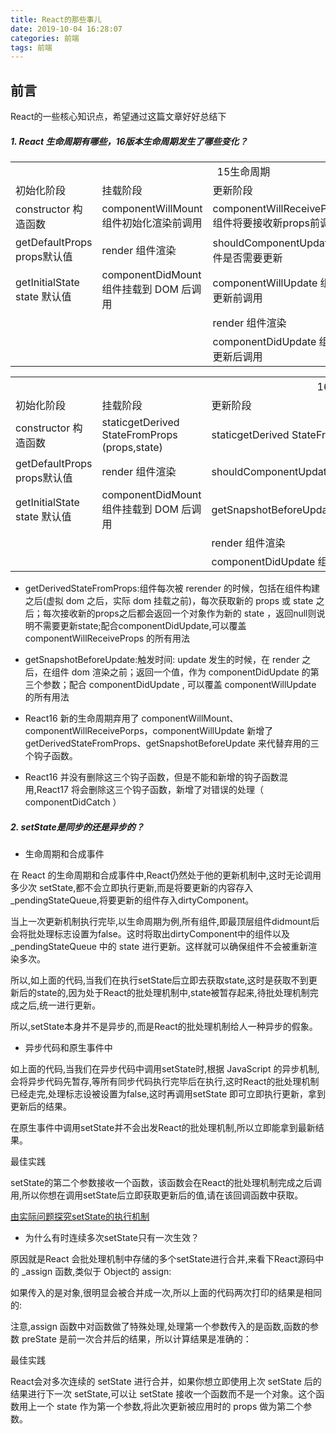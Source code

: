 ```yaml
---
title: React的那些事儿
date: 2019-10-04 16:28:07
categories: 前端
tags: 前端
---
```


## 前言
React的一些核心知识点，希望通过这篇文章好好总结下

<h5> 1. React 生命周期有哪些，16版本生命周期发生了哪些变化？</h5>
<table width="100%">
   <tr>
      <td colspan="4" style="text-align:center">15生命周期</td>
   </tr>
   <tr>
      <td>初始化阶段</td>
      <td>挂载阶段</td>
      <td width="35%">更新阶段</td>
      <td>卸载阶段</td>
   </tr>
   <tr>
      <td>constructor 构造函数</td>
      <td>componentWillMount 组件初始化渲染前调用</td>
      <td width="35%">componentWillReceiveProps  组件将要接收新props前调用</td>
      <td>componentWillUnmount 组件卸载前调用</td>
   </tr>
   <tr>
      <td>getDefaultProps   props默认值</td>
      <td>render 组件渲染</td>
      <td width="35%">shouldComponentUpdate 组件是否需要更新</td>
      <td></td>
   </tr>
   <tr>
      <td>getInitialState       state 默认值</td>
      <td>componentDidMount 组件挂载到 DOM 后调用</td>
      <td width="35%">componentWillUpdate 组件更新前调用</td>
      <td></td>
   </tr>
   <tr>
      <td></td>
      <td></td>
      <td>render 组件渲染</td>
      <td></td>
   </tr>
   <tr>
      <td></td>
      <td></td>
      <td>componentDidUpdate 组件更新后调用</td>
      <td></td>
   </tr>
</table>


<table>
   <tr>
      <td colspan="5" style="text-align:center">16生命周期</td>
   </tr>
   <tr>
      <td>初始化阶段</td>
      <td>挂载阶段</td>
      <td>更新阶段</td>
      <td>卸载阶段</td>
      <td>错误处理</td>
   </tr>
   <tr>
      <td>constructor 构造函数</td>
      <td>
      staticgetDerived
      StateFromProps
      (props,state)
      </td>
      <td>
      staticgetDerived
      StateFromProps
      (props,state)</td>
      <td>componentWillUnmount 组件卸载前调用</td>
      <td>componentDidCatch</td>
   </tr>
   <tr>
      <td>getDefaultProps   props默认值</td>
      <td>render 组件渲染</td>
      <td>shouldComponentUpdate 组件是否需要更新</td>
      <td></td>
      <td></td>
   </tr>
   <tr>
      <td>getInitialState       state 默认值</td>
      <td>componentDidMount 组件挂载到 DOM 后调用</td>
      <td>getSnapshotBeforeUpdate(prevProps,prevState)</td>
      <td></td>
      <td></td>
   </tr>
   <tr>
      <td></td>
      <td></td>
      <td>render 组件渲染</td>
      <td></td>
      <td></td>
   </tr>
   <tr>
      <td></td>
      <td></td>
      <td>componentDidUpdate 组件更新后调用</td>
      <td></td>
      <td></td>
   </tr>
</table>

+ getDerivedStateFromProps:组件每次被 rerender 的时候，包括在组件构建之后(虚拟 dom 之后，实际 dom 挂载之前)，每次获取新的 props 或 state 之后；每次接收新的props之后都会返回一个对象作为新的 state ，返回null则说明不需要更新state;配合componentDidUpdate,可以覆盖 componentWillReceiveProps 的所有用法

+ getSnapshotBeforeUpdate:触发时间: update 发生的时候，在 render 之后，在组件 dom 渲染之前；返回一个值，作为 componentDidUpdate 的第三个参数；配合 componentDidUpdate , 可以覆盖 componentWillUpdate 的所有用法

+ React16 新的生命周期弃用了 componentWillMount、componentWillReceivePorps，componentWillUpdate 新增了 getDerivedStateFromProps、getSnapshotBeforeUpdate 来代替弃用的三个钩子函数。

+ React16 并没有删除这三个钩子函数，但是不能和新增的钩子函数混用,React17 将会删除这三个钩子函数，新增了对错误的处理（ componentDidCatch ）

<h5> 2. setState是同步的还是异步的？</h5>

* 生命周期和合成事件

在 React 的生命周期和合成事件中,React仍然处于他的更新机制中,这时无论调用多少次 setState,都不会立即执行更新,而是将要更新的内容存入 _pendingStateQueue,将要更新的组件存入dirtyComponent。

当上一次更新机制执行完毕,以生命周期为例,所有组件,即最顶层组件didmount后会将批处理标志设置为false。这时将取出dirtyComponent中的组件以及 _pendingStateQueue 中的 state 进行更新。这样就可以确保组件不会被重新渲染多次。

所以,如上面的代码,当我们在执行setState后立即去获取state,这时是获取不到更新后的state的,因为处于React的批处理机制中,state被暂存起来,待批处理机制完成之后,统一进行更新。

所以,setState本身并不是异步的,而是React的批处理机制给人一种异步的假象。

* 异步代码和原生事件中

如上面的代码,当我们在异步代码中调用setState时,根据 JavaScript 的异步机制,会将异步代码先暂存,等所有同步代码执行完毕后在执行,这时React的批处理机制已经走完,处理标志设被设置为false,这时再调用setState 即可立即执行更新，拿到更新后的结果。

在原生事件中调用setState并不会出发React的批处理机制,所以立即能拿到最新结果。

最佳实践

setState的第二个参数接收一个函数，该函数会在React的批处理机制完成之后调用,所以你想在调用setState后立即获取更新后的值,请在该回调函数中获取。

[由实际问题探究setState的执行机制](https://mp.weixin.qq.com/s?__biz=Mzg2NDAzMjE5NQ==&mid=2247483989&idx=1&sn=d78f889c6e1d7d57058c9c232b1a620e&chksm=ce6ec6f9f9194fef681c79ee869bf58d5413132c73496710b2eb32c859a2249a895c2ce8a7cd&scene=21#wechat_redirect)

* 为什么有时连续多次setState只有一次生效？


原因就是React 会批处理机制中存储的多个setState进行合并,来看下React源码中的 _assign 函数,类似于 Object的 assign:

如果传入的是对象,很明显会被合并成一次,所以上面的代码两次打印的结果是相同的:

注意,assign 函数中对函数做了特殊处理,处理第一个参数传入的是函数,函数的参数 preState 是前一次合并后的结果，所以计算结果是准确的：

最佳实践

React会对多次连续的 setState 进行合并，如果你想立即使用上次 setState 后的结果进行下一次 setState,可以让 setState 接收一个函数而不是一个对象。这个函数用上一个 state 作为第一个参数,将此次更新被应用时的 props 做为第二个参数。






